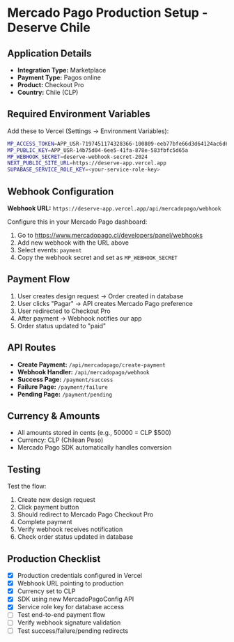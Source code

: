 # Mercado Pago Production Setup - Deserve Chile

## Application Details
- **Integration Type:** Marketplace
- **Payment Type:** Pagos online
- **Product:** Checkout Pro
- **Country:** Chile (CLP)

## Required Environment Variables

Add these to Vercel (Settings → Environment Variables):

```bash
MP_ACCESS_TOKEN=APP_USR-7197451174328366-100809-eeb77bfe66d3d64124ac6d62204b191d-1692389554
MP_PUBLIC_KEY=APP_USR-14b75d04-6ee5-41fa-878e-583fbfc5d65a
MP_WEBHOOK_SECRET=deserve-webhook-secret-2024
NEXT_PUBLIC_SITE_URL=https://deserve-app.vercel.app
SUPABASE_SERVICE_ROLE_KEY=<your-service-role-key>
```

## Webhook Configuration

**Webhook URL:** `https://deserve-app.vercel.app/api/mercadopago/webhook`

Configure this in your Mercado Pago dashboard:
1. Go to https://www.mercadopago.cl/developers/panel/webhooks
2. Add new webhook with the URL above
3. Select events: `payment`
4. Copy the webhook secret and set as `MP_WEBHOOK_SECRET`

## Payment Flow

1. User creates design request → Order created in database
2. User clicks "Pagar" → API creates Mercado Pago preference
3. User redirected to Checkout Pro
4. After payment → Webhook notifies our app
5. Order status updated to "paid"

## API Routes

- **Create Payment:** `/api/mercadopago/create-payment`
- **Webhook Handler:** `/api/mercadopago/webhook`
- **Success Page:** `/payment/success`
- **Failure Page:** `/payment/failure`
- **Pending Page:** `/payment/pending`

## Currency & Amounts

- All amounts stored in cents (e.g., 50000 = CLP $500)
- Currency: CLP (Chilean Peso)
- Mercado Pago SDK automatically handles conversion

## Testing

Test the flow:
1. Create new design request
2. Click payment button
3. Should redirect to Mercado Pago Checkout Pro
4. Complete payment
5. Verify webhook receives notification
6. Check order status updated in database

## Production Checklist

- [x] Production credentials configured in Vercel
- [x] Webhook URL pointing to production
- [x] Currency set to CLP
- [x] SDK using new MercadoPagoConfig API
- [x] Service role key for database access
- [ ] Test end-to-end payment flow
- [ ] Verify webhook signature validation
- [ ] Test success/failure/pending redirects
